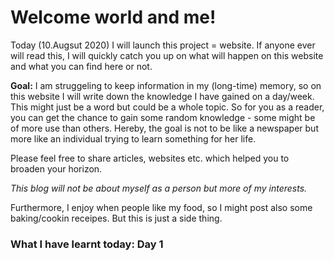 # Welcome world and me!

Today (10.Augsut 2020) I will launch this project = website.
If anyone ever will read this, I will quickly catch you up on what will happen on this website and what you can find here or not.

**Goal:** I am struggeling to keep information in my (long-time) memory, so on this website I will write down the knowledge I have gained on a day/week. 
This might just be a word but could be a whole topic. 
So for you as a reader, you can get the chance to gain some random knowledge - some might be of more use than others.
Hereby, the goal is not to be like a newspaper but more like an individual trying to learn something for her life.

Please feel free to share articles, websites etc. which helped you to broaden your horizon.

_This blog will not be about myself as a person but more of my interests._

Furthermore, I enjoy when people like my food, so I might post also some baking/cookin receipes. But this is just a side thing.

### What I have learnt today: Day 1
